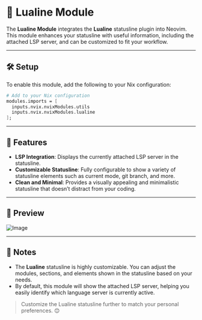 # 🎨 Lualine Module

The **Lualine Module** integrates the **Lualine** statusline plugin into Neovim. This module enhances your statusline with useful information, including the attached LSP server, and can be customized to fit your workflow.

---

## 🛠️ Setup

To enable this module, add the following to your Nix configuration:

```nix
# Add to your Nix configuration
modules.imports = [
  inputs.nvix.nvixModules.utils
  inputs.nvix.nvixModules.lualine
];
```

---

## 🔑 Features

- **LSP Integration**: Displays the currently attached LSP server in the statusline.
- **Customizable Statusline**: Fully configurable to show a variety of statusline elements such as current mode, git branch, and more.
- **Clean and Minimal**: Provides a visually appealing and minimalistic statusline that doesn’t distract from your coding.

---

## 📸 Preview

![Image](https://github.com/user-attachments/assets/aa37628c-f64b-4e7f-a3e3-de6411dc0d39)

---

## 📌 Notes

- The **Lualine** statusline is highly customizable. You can adjust the modules, sections, and elements shown in the statusline based on your needs.
- By default, this module will show the attached LSP server, helping you easily identify which language server is currently active.

> Customize the Lualine statusline further to match your personal preferences. 😊
